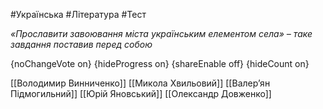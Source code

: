 #Українська #Література #Тест

*«Прославити завоювання міста українським елементом села» – таке завдання поставив перед собою*

{noChangeVote on}
{hideProgress on}
{shareEnable off}
{hideCount on}

[[Володимир Винниченко]]
[[Микола Хвильовий]]
[[Валер’ян Підмогильний]]
[[Юрій Яновський]]
[[Олександр Довженко]]
